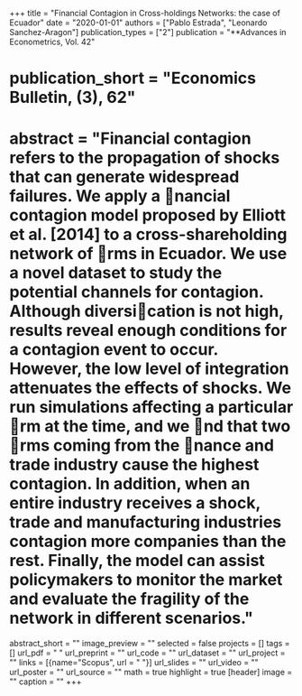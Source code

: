 +++
title = "Financial Contagion in Cross-holdings Networks: the case of Ecuador"
date = "2020-01-01"
authors = ["Pablo Estrada", "Leonardo Sanchez-Aragon"]
publication_types = ["2"]
publication = "**Advances in Econometrics, Vol. 42"
# publication_short = "**Economics Bulletin**, (3), 62"
# abstract = "Financial contagion refers to the propagation of shocks that can generate widespread failures. We apply a nancial contagion model proposed by Elliott et al. [2014] to a cross-shareholding network of rms in Ecuador. We use a novel dataset to study the potential channels for contagion. Although diversication is not high, results reveal enough conditions for a contagion event to occur. However, the low level of integration attenuates the effects of shocks. We run simulations affecting a particular rm at the time, and we nd that two rms coming from the nance and trade industry cause the highest contagion. In addition, when an entire industry receives a shock, trade and manufacturing industries contagion more companies than the rest. Finally, the model can assist policymakers to monitor the market and evaluate the fragility of the network in different scenarios."
abstract_short = ""
image_preview = ""
selected = false
projects = []
tags = []
url_pdf = " "
url_preprint = ""
url_code = ""
url_dataset = ""
url_project = ""
links = [{name="Scopus", url = " "}]
url_slides = ""
url_video = ""
url_poster = ""
url_source = ""
math = true
highlight = true
[header]
image = ""
caption = ""
+++
